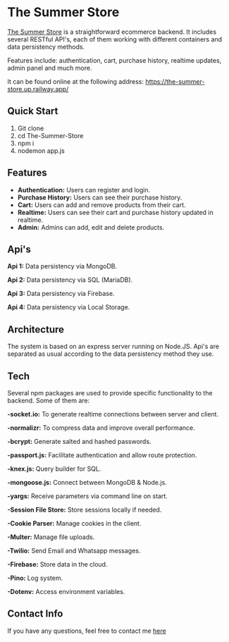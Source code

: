 # The Summer Store
[The Summer Store](https://the-summer-store.up.railway.app/) is a straightforward ecommerce backend. It includes several RESTful API's, each of them working with different containers and data persistency methods. 

Features include: authentication, cart, purchase history, realtime updates, admin panel and much more. 

It can be found online at the following address: https://the-summer-store.up.railway.app/

## Quick Start
1) Git clone
2) cd The-Summer-Store
2) npm i
3) nodemon app.js

## Features
- **Authentication:** Users can register and login.
- **Purchase History:** Users can see their purchase history.
- **Cart:** Users can add and remove products from their cart.
- **Realtime:** Users can see their cart and purchase history updated in realtime.
- **Admin:** Admins can add, edit and delete products.

## Api's
**Api 1:** Data persistency via MongoDB.  

**Api 2:** Data persistency via SQL (MariaDB).  

**Api 3:** Data persistency via Firebase.  

**Api 4:** Data persistency via Local Storage.  


## Architecture
The system is based on an express server running on Node.JS. Api's are separated as usual according to the data persistency method they use.

## Tech
Several npm packages are used to provide specific functionality to the backend. Some of them are:  

**-socket.io:** To generate realtime connections between server and client.  

**-normalizr:** To compress data and improve overall performance.  

**-bcrypt:** Generate salted and hashed passwords. 

**-passport.js:** Facilitate authentication and allow route protection.  

**-knex.js:** Query builder for SQL.  

**-mongoose.js:** Connect between MongoDB & Node.js. 

**-yargs:** Receive parameters via command line on start.  

**-Session File Store:** Store sessions locally if needed.  

**-Cookie Parser:** Manage cookies in the client.  

**-Multer:** Manage file uploads.

**-Twilio:** Send Email and Whatsapp messages.

**-Firebase:** Store data in the cloud.

**-Pino:** Log system.

**-Dotenv:** Access environment variables.

## Contact Info
If you have any questions, feel free to contact me [here](https://santygegenschatz.netlify.app/)





